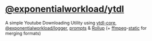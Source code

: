 # [@exponentialworkload/ytdl](https://npm.im/@exponentialworkload/ytdl)
A simple Youtube Downloading Utility using [ytdl-core](https://npm.im/ytdl-core), [@exponentialworkload/logger](https://npm.im/@exponentialworkload/logger), [prompts](https://npm.im/prompts) & [Rollup](https://rollupjs.org) (+ [ffmpeg](https://ffmpeg.org/)-[static](https://npm.im/ffmpeg-static) for merging formats)